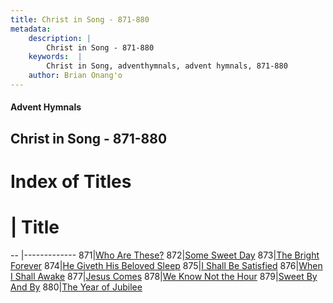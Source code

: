 ```yaml
---
title: Christ in Song - 871-880
metadata:
    description: |
        Christ in Song - 871-880
    keywords:  |
        Christ in Song, adventhymnals, advent hymnals, 871-880
    author: Brian Onang'o
---
```


#### Advent Hymnals
## Christ in Song - 871-880

# Index of Titles
# | Title                        
-- |-------------
871|[Who Are These?](/christ-in-song/CIS/801-900/871-880/Who-Are-These)
872|[Some Sweet Day](/christ-in-song/CIS/801-900/871-880/Some-Sweet-Day)
873|[The Bright Forever](/christ-in-song/CIS/801-900/871-880/The-Bright-Forever)
874|[He Giveth His Beloved Sleep](/christ-in-song/CIS/801-900/871-880/He-Giveth-His-Beloved-Sleep)
875|[I Shall Be Satisfied](/christ-in-song/CIS/801-900/871-880/I-Shall-Be-Satisfied)
876|[When I Shall Awake](/christ-in-song/CIS/801-900/871-880/When-I-Shall-Awake)
877|[Jesus Comes](/christ-in-song/CIS/801-900/871-880/Jesus-Comes)
878|[We Know Not the Hour](/christ-in-song/CIS/801-900/871-880/We-Know-Not-the-Hour)
879|[Sweet By And By](/christ-in-song/CIS/801-900/871-880/Sweet-By-And-By)
880|[The Year of Jubilee](/christ-in-song/CIS/801-900/871-880/The-Year-of-Jubilee)